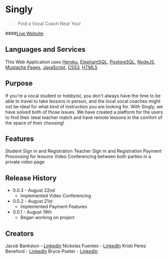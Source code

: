 # Singly 
> Find a Vocal Coach Near You!

####[Live Website]()

## Languages and Services
This Web Application uses [Heroku](https://www.heroku.com/), [ElephantSQL](https://www.elephantsql.com/), [PostgreSQL](https://www.postgresql.org/), [NodeJS](https://nodejs.org/en/), [Mustache Pages](https://mustache.github.io/), [JavaScript](https://developer.mozilla.org/en-US/docs/Web/JavaScript), [CSS3](https://developer.mozilla.org/en-US/docs/Web/CSS), [HTML5](https://developer.mozilla.org/en-US/docs/Web/HTML)

## Purpose
If you're a vocal student or hobbyist, you don't always have the time to be able to travel to take lessons in person, and the local vocal coaches might not be ideal for what kind of instruction you are looking for.
With Singly, we have solved both of those issues. We have created a platform for the users to find their ideal teacher match and have remote lessons in the comfort of the space of their choosing!

## Features
Student Sign in and Registration
Teacher Sign in and Registration
Payment Processing for lessons
Video Conferencing between both parties in a private video page

## Release History
* 0.0.3 - August 22nd
  * Implemented Video Conferencing
* 0.0.2 - August 21st
  * Implemented Payment Features
* 0.0.1 - August 19th
  * Began working on project
  
## Creators
Jacob Bankston - [LinkedIn](https://www.linkedin.com/in/jacob-bankston/)
Nickolas Fuentes - [LinkedIn](https://www.linkedin.com/in/nickolasfuentes/)
Kristi Perez Beneford - [LinkedIn](https://www.linkedin.com/in/kristiperez/)
Bryce Poeter - [LinkedIn](https://www.linkedin.com/in/bryce-poeter-148651186/)
